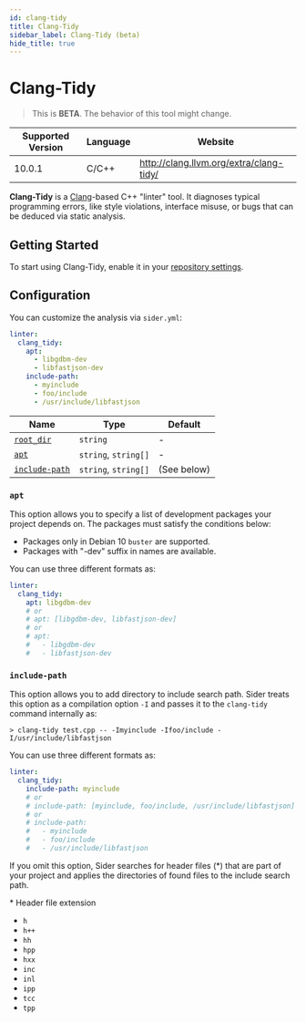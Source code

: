 ```yaml
---
id: clang-tidy
title: Clang-Tidy
sidebar_label: Clang-Tidy (beta)
hide_title: true
---
```


# Clang-Tidy

> This is **BETA**. The behavior of this tool might change.

| Supported Version | Language | Website                                 |
| ----------------- | -------- | --------------------------------------- |
| 10.0.1            | C/C++    | http://clang.llvm.org/extra/clang-tidy/ |

**Clang-Tidy** is a [Clang](http://clang.llvm.org/)-based C++ "linter" tool. It diagnoses typical programming errors, like style violations, interface misuse, or bugs that can be deduced via static analysis.

## Getting Started

To start using Clang-Tidy, enable it in your [repository settings](../../getting-started/repository-settings.md).

## Configuration

You can customize the analysis via `sider.yml`:

```yaml
linter:
  clang_tidy:
    apt:
      - libgdbm-dev
      - libfastjson-dev
    include-path:
      - myinclude
      - foo/include
      - /usr/include/libfastjson
```

| Name                                                                                  | Type                 | Default         |
| ------------------------------------------------------------------------------------- | -------------------- | --------------- |
| [`root_dir`](../../getting-started/custom-configuration.md#linteranalyzer_idroot_dir) | `string`             | -               |
| [`apt`](#apt)                                                                         | `string`, `string[]` | -               |
| [`include-path`](#include-path)                                                       | `string`, `string[]` | (See below)     |

### `apt`

This option allows you to specify a list of development packages your project depends on.
The packages must satisfy the conditions below:

- Packages only in Debian 10 `buster` are supported.
- Packages with "-dev" suffix in names are available.

You can use three different formats as:

```yaml
linter:
  clang_tidy:
    apt: libgdbm-dev
    # or
    # apt: [libgdbm-dev, libfastjson-dev]
    # or
    # apt:
    #   - libgdbm-dev
    #   - libfastjson-dev
```

### `include-path`

This option allows you to add directory to include search path.
Sider treats this option as a compilation option `-I` and passes it to the `clang-tidy` command internally as:

```shell
> clang-tidy test.cpp -- -Imyinclude -Ifoo/include -I/usr/include/libfastjson
```

You can use three different formats as:

```yaml
linter:
  clang_tidy:
    include-path: myinclude
    # or
    # include-path: [myinclude, foo/include, /usr/include/libfastjson]
    # or
    # include-path:
    #   - myinclude
    #   - foo/include
    #   - /usr/include/libfastjson
```

If you omit this option, Sider searches for header files (*) that are part of your project and applies the directories of found files to the include search path.

\* Header file extension
- `h`
- `h++`
- `hh`
- `hpp`
- `hxx`
- `inc`
- `inl`
- `ipp`
- `tcc`
- `tpp`
